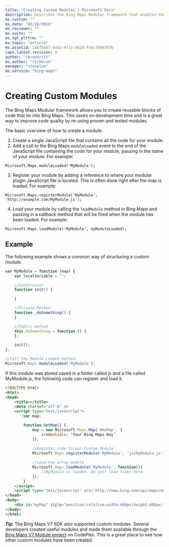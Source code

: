 ```yaml
---
title: "Creating Custom Modules | Microsoft Docs"
description: Describes the Bing Maps Modular framework that enables the creation of reusable blocks of code that tie into Bing Maps.
ms.custom: ""
ms.date: "02/28/2018"
ms.reviewer: ""
ms.suite: ""
ms.tgt_pltfrm: ""
ms.topic: "article"
ms.assetid: 2abfbb67-4a51-4f13-b62d-fa5c7b60307b
caps.latest.revision: 4
author: "rbrundritt"
ms.author: "richbrun"
manager: "stevelom"
ms.service: "bing-maps"
---
```


# Creating Custom Modules

The Bing Maps Modular framework allows you to create reusable blocks of code that tie into Bing Maps. This saves on development time and is a great way to improve code quality by re-using proven and tested modules.  

The basic overview of how to create a module:

1.	Create a single JavaScript file that contains all the code for your module. 
2.	Add a call to the Bing Maps `moduleLoaded` event to the end of the JavaScript file containing the code for your module, passing in the name of your module. For example:

`Microsoft.Maps.moduleLoaded('MyModule');`

3.	Register your module by adding a reference to where your modular plugin JavaScript file is located. This is often done right after the map is loaded. For example:

`Microsoft.Maps.registerModule('MyModule', 'http://example.com/MyModule.js');`

4.	Load your module by calling the `loadModule` method in Bing Maps and passing in a callback method that will be fired when the module has been loaded. For example:

`Microsoft.Maps.loadModule('MyModule', myModuleLoaded);`

## Example

The following example shows a common way of structuring a custom module. 

```javascript
var MyModule = function (map) {
    var localVariable = "";

    //Constructor
    function init() {

    }

    //Private Method
    function _doSomething() {
    }

    //Public method
    this.DoSomething = function () {
    };

    init();
};

//Call the Module Loaded method.
Microsoft.Maps.moduleLoaded('MyModule');
```

If this module was stored saved in a folder called js and a file called MyModule.js, the following code can register and load it.

```html
<!DOCTYPE html>
<html>
<head>
    <title></title>
    <meta charset="utf-8" />
	<script type="text/javascript">
        var map;

        function GetMap() {
            map = new Microsoft.Maps.Map('#myMap', {
                credentials: ‘Your Bing Maps Key’
            });
            
            //Register code to our Custom Module
            Microsoft.Maps.registerModule('MyModule', 'js/MyModule.js');

            //Load the arrow module
            Microsoft.Maps.loadModule('MyModule', function(){
                //MyModule is loaded. Do post load tasks here.
            });
        }
    </script>
    <script type='text/javascript' src='http://www.bing.com/api/maps/mapcontrol?callback=GetMap' async defer></script>
</head>
<body>
    <div id="myMap" style="position:relative;width:600px;height:400px;"></div>
</body>
</html>
```

**_Tip_**: The Bing Maps V7 SDK also supported custom modules. Several developers created useful modules and made them available through the [Bing Maps V7 Module project](https://bingmapsv7modules.codeplex.com/) on CodePlex. This is a great place to see how other custom modules have been created.  
